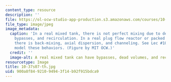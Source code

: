 ```yaml
---
content_type: resource
description: ''
file: https://ol-ocw-studio-app-production.s3.amazonaws.com/courses/10-37-chemical-and-biological-reaction-engineering-spring-2007/900a8f84921094943f14b92f915bdca9_10-37s07-th.jpg
file_type: image/jpeg
image_metadata:
  caption: 'In a real mixed tank, there is not perfect mixing due to dead volumes,
    bypasses, and recirculation. In a real plug flow reactor or packed bed reactor,
    there is back-mixing, axial dispersion, and channeling. See Lec #10 for how to
    model these behaviors. (Figure by MIT OCW.)'
  credit: ''
  image-alt: A real mixed tank can have bypasses, dead volumes, and recirculation.
resourcetype: Image
title: 10-37s07-th.jpg
uid: 900a8f84-9210-9494-3f14-b92f915bdca9
---
```

